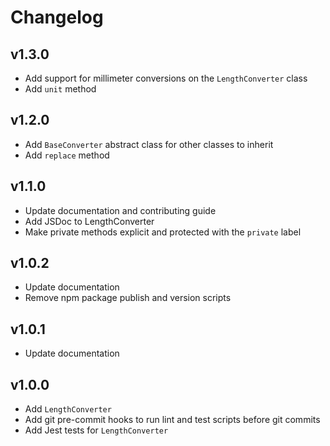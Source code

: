 # Changelog

## v1.3.0
- Add support for millimeter conversions on the `LengthConverter` class
- Add `unit` method

## v1.2.0
- Add `BaseConverter` abstract class for other classes to inherit
- Add `replace` method

## v1.1.0
- Update documentation and contributing guide
- Add JSDoc to LengthConverter
- Make private methods explicit and protected with the `private` label

## v1.0.2
- Update documentation
- Remove npm package publish and version scripts

## v1.0.1
- Update documentation

## v1.0.0
- Add `LengthConverter`
- Add git pre-commit hooks to run lint and test scripts before git commits
- Add Jest tests for `LengthConverter`
